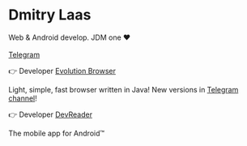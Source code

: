 <h1 align="left">Dmitry Laas</h1>
<p align="left">Web & Android develop. JDM one ❤ <br><br><a href="https://t.me/dmitrylaas">Telegram</a></p>

👉 Developer [Evolution Browser](https://github.com/dmitrylaas/Evolution-Browser) 

Light, simple, fast browser written in Java! New versions in [Telegram channel](https://t.me/evolution_browser)!

👉 Developer [DevReader](https://github.com/devreader/app-android) 

The mobile app for Android™
